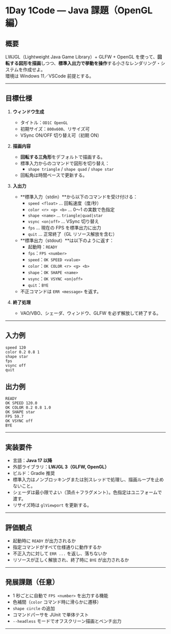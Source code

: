 # 1Day 1Code — Java 課題（OpenGL 編）

## 概要
LWJGL（Lightweight Java Game Library）+ GLFW + OpenGL を使って、**回転する図形を描画**しつつ、**標準入出力で挙動を操作**する小さなレンダリング・システムを作成せよ。  
環境は Windows 11／VSCode 前提とする。

---

## 目標仕様
1. **ウィンドウ生成**  
   - タイトル：`OD1C OpenGL`  
   - 初期サイズ：`800x600`、リサイズ可  
   - VSync ON/OFF 切り替え可（初期 ON）

2. **描画内容**  
   - **回転する三角形**をデフォルトで描画する。  
   - 標準入力からのコマンドで図形を切り替え：  
     - `shape triangle` / `shape quad` / `shape star`  
   - 回転角は時間ベースで更新する。

3. **入出力**  
   - **標準入力（stdin）**から以下のコマンドを受け付ける：  
     - `speed <float>` … 回転速度（度/秒）  
     - `color <r> <g> <b>` … 0〜1 の実数で色指定  
     - `shape <name>` … `triangle|quad|star`  
     - `vsync <on|off>` … VSync 切り替え  
     - `fps` … 現在の FPS を標準出力に出力  
     - `quit` … 正常終了（GL リソース解放を含む）
   - **標準出力（stdout）**は以下のように返す：  
     - 起動時：`READY`  
     - `fps`：`FPS <number>`  
     - `speed`：`OK SPEED <value>`  
     - `color`：`OK COLOR <r> <g> <b>`  
     - `shape`：`OK SHAPE <name>`  
     - `vsync`：`OK VSYNC <on|off>`  
     - `quit`：`BYE`  
   - 不正コマンドは `ERR <message>` を返す。

4. **終了処理**  
   - VAO/VBO、シェーダ、ウィンドウ、GLFW を必ず解放して終了する。

---

## 入力例
```
speed 120
color 0.2 0.8 1
shape star
fps
vsync off
quit
```
## 出力例
```
READY
OK SPEED 120.0
OK COLOR 0.2 0.8 1.0
OK SHAPE star
FPS 59.7
OK VSYNC off
BYE
```
---

## 実装要件
- 言語：**Java 17 以降**  
- 外部ライブラリ：**LWJGL 3（GLFW, OpenGL）**  
- ビルド：Gradle 推奨  
- 標準入力はノンブロッキングまたは別スレッドで処理し、描画ループを止めないこと。  
- シェーダは最小限でよい（頂点＋フラグメント）。色指定はユニフォームで渡す。  
- リサイズ時は `glViewport` を更新する。

---

## 評価観点
- 起動時に `READY` が出力されるか  
- 指定コマンドがすべて仕様通りに動作するか  
- 不正入力に対して `ERR ...` を返し、落ちないか  
- リソースが正しく解放され、終了時に `BYE` が出力されるか

---

## 発展課題（任意）
- 1 秒ごとに自動で `FPS <number>` を出力する機能  
- 色補間（`color` コマンド時に滑らかに遷移）  
- `shape circle` の追加  
- コマンドパーサを JUnit で単体テスト  
- `--headless` モードでオフスクリーン描画とベンチ出力

---